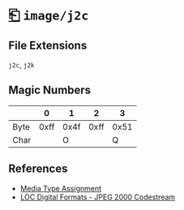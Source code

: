 # [⎗](../README.md) `image/j2c`

## File Extensions

`j2c`, `j2k`

## Magic Numbers

|      | 0    | 1    | 2    | 3    |
| ---- | ---- | ---- | ---- | ---- |
| Byte | 0xff | 0x4f | 0xff | 0x51 |
| Char |      | O    |      | Q    |

## References

- [Media Type Assignment](https://www.iana.org/assignments/media-types/image/j2c)
- [LOC Digital Formats - JPEG 2000 Codestream](https://www.loc.gov/preservation/digital/formats/fdd/fdd000138.shtml)
